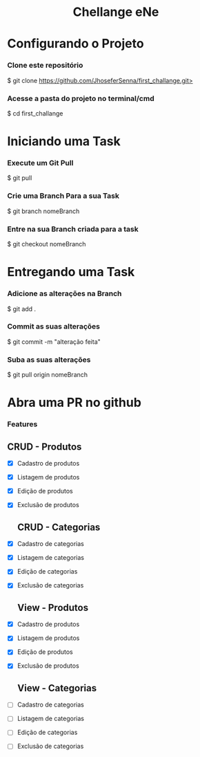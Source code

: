 <h1 align="center">Chellange eNe</h1>

# Configurando o Projeto
### Clone este repositório
$ git clone https://github.com/JhoseferSenna/first_challange.git>

### Acesse a pasta do projeto no terminal/cmd
$ cd first_challange

# Iniciando uma Task
### Execute um Git Pull
$ git pull

### Crie uma Branch Para a sua Task
$ git branch nomeBranch

### Entre na sua Branch criada para a task
$ git checkout nomeBranch

# Entregando uma Task
### Adicione as alterações na Branch
$ git add .

### Commit as suas alterações
$ git commit -m "alteração feita"

### Suba as suas alterações
$ git pull origin nomeBranch

# Abra uma PR no github

### Features
  ## CRUD - Produtos
- [x] Cadastro de produtos
- [x] Listagem de produtos
- [x] Edição de produtos
- [x] Exclusão de produtos

  ## CRUD - Categorias

- [x] Cadastro de categorias
- [x] Listagem de categorias
- [x] Edição de categorias
- [x] Exclusão de categorias

  ## View - Produtos
- [x] Cadastro de produtos
- [x] Listagem de produtos
- [x] Edição de produtos
- [x] Exclusão de produtos

  ## View - Categorias
- [ ] Cadastro de categorias
- [ ] Listagem de categorias
- [ ] Edição de categorias
- [ ] Exclusão de categorias

